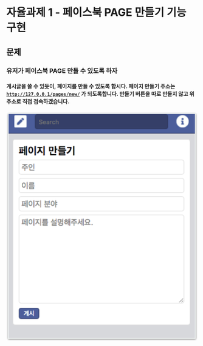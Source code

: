 # 자율과제 1 - 페이스북 PAGE 만들기 기능 구현

## 문제

### 유저가 페이스북 PAGE 만들 수 있도록 하자

#### 게시글을 쓸 수 있듯이, 페이지를 만들 수 있도록 합시다. 페이지 만들기 주소는 [`http://127.0.0.1/pages/new/`](http://127.0.0.1/pages/new/) 가 되도록합니다. 만들기 버튼을 따로 만들지 않고 위 주소로 직접 접속하겠습니다.

![](../../.gitbook/assets/image%20%2852%29.png)



